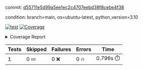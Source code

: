 commit: [d55711e5d99a5ee1ec2c4707eebd38f8cebe4f38](https://github.com/rcmdnk/python-template/tree/d55711e5d99a5ee1ec2c4707eebd38f8cebe4f38)

condition: branch=main, os=ubuntu-latest, python_version=3.10

[![test](https://github.com/rcmdnk/python-template/actions/workflows/test.yml/badge.svg)](https://github.com/rcmdnk/python-template/actions/runs/6215534635)
<a href="https://github.com/rcmdnk/python-template/blob/d55711e5d99a5ee1ec2c4707eebd38f8cebe4f38/README.md"><img alt="Coverage" src="https://img.shields.io/badge/Coverage-100%25-brightgreen.svg" /></a><details><summary>Coverage Report </summary><table><tr><th>File</th><th>Stmts</th><th>Miss</th><th>Cover</th></tr><tbody><tr><td><b>TOTAL</b></td><td><b>1</b></td><td><b>0</b></td><td><b>100%</b></td></tr></tbody></table></details>

| Tests | Skipped | Failures | Errors | Time |
| ----- | ------- | -------- | -------- | ------------------ |
| 1 | 0 :zzz: | 0 :x: | 0 :fire: | 0.796s :stopwatch: |

